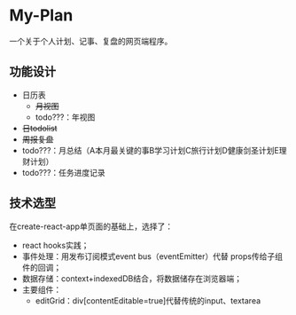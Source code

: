 
# My-Plan

一个关于个人计划、记事、复盘的网页端程序。

## 功能设计
- 日历表
  - ~~月视图~~
  - todo???：年视图
- ~~日todolist~~
- ~~周报复盘~~
- todo???：月总结（A本月最关键的事B学习计划C旅行计划D健康剑圣计划E理财计划）
- todo???：任务进度记录

## 技术选型
在create-react-app单页面的基础上，选择了：
- react hooks实践；
- 事件处理：用发布订阅模式event bus（eventEmitter）代替 props传给子组件的回调；
- 数据存储：context+indexedDB结合，将数据储存在浏览器端；
- 主要组件：
  - editGrid：div[contentEditable=true]代替传统的input、textarea

